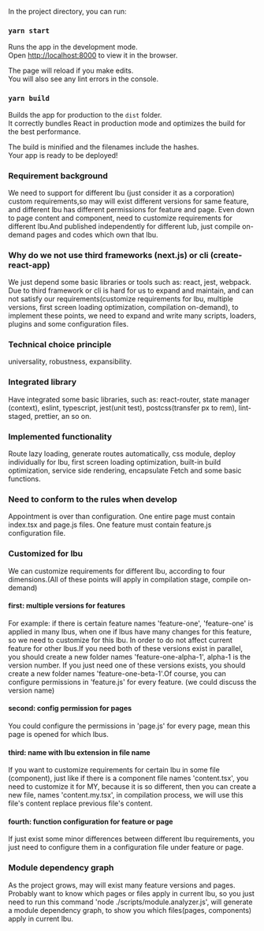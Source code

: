 In the project directory, you can run:

### `yarn start`

Runs the app in the development mode.<br />
Open [http://localhost:8000](http://localhost:8000) to view it in the browser.

The page will reload if you make edits.<br />
You will also see any lint errors in the console.

### `yarn build`

Builds the app for production to the `dist` folder.<br />
It correctly bundles React in production mode and optimizes the build for the best performance.

The build is minified and the filenames include the hashes.<br />
Your app is ready to be deployed!

### Requirement background
We need to support for different lbu (just consider it as a corporation) custom requirements,so may will exist different versions for same feature, 
and different lbu has different permissions for feature and page. Even down to page content and component, need to customize requirements for different lbu.And published independently for different lub, just compile on-demand pages and codes which own that lbu.

### Why do we not use third frameworks (next.js) or cli (create-react-app)
We just depend some basic libraries or tools such as: react, jest, webpack. Due to third framework or cli is hard for us to expand and maintain, and can not satisfy our requirements(customize requirements for lbu, multiple versions, first screen loading optimization, compilation on-demand), to implement these points, we need to expand and write many scripts, loaders, plugins and some configuration files.

### Technical choice principle
universality, robustness, expansibility.

### Integrated library
Have integrated some basic libraries, such as: react-router, state manager (context), eslint, typescript, jest(unit test), postcss(transfer px to rem), lint-staged, prettier, an so on.

### Implemented functionality
Route lazy loading, generate routes automatically, css module, deploy individually for lbu, first screen loading optimization, built-in build optimization, service side rendering, encapsulate Fetch and some basic functions.

###  Need to conform to the rules when develop
Appointment is over than configuration.
One entire page must contain index.tsx and page.js files.
One feature must contain feature.js configuration file. 

### Customized for lbu
We can customize requirements for different lbu, according to four dimensions.(All of these points will apply in compilation stage, compile on-demand)
#### first: multiple versions for features
For example: if there is certain feature names 'feature-one', 'feature-one' is applied in many lbus, when one if lbus have many changes for this feature, so we need to customize for this lbu. In order to do not affect current feature for other lbus.If you need both of these versions exist in parallel, you should create a new folder names 'feature-one-alpha-1', alpha-1 is the version number. If you just need one of these versions exists,
you should create a new folder names 'feature-one-beta-1'.Of course, you can configure permissions in 'feature.js' for every feature. (we could discuss the version name)

#### second: config permission for pages 
You could configure the permissions in 'page.js' for every page, mean this page is opened for which lbus.

#### third: name with lbu extension in file name
If you want to customize requirements for certain lbu in some file (component), just like if there is a component file names 'content.tsx', you need to 
customize it for MY, because it is so different, then you can create a new file, names 'content.my.tsx', in compilation process, we will use this file's content replace previous file's content.

#### fourth: function configuration for feature or page 
If just exist some minor differences between different lbu requirements, you just need to configure them in a configuration file under feature or page.

### Module dependency graph
As the project grows, may will exist many feature versions and pages. Probably want to know which pages or files apply in current lbu, so you just need to run this command 'node ./scripts/module.analyzer.js', will generate a module dependency graph, to show you which files(pages, components) apply in 
current lbu.